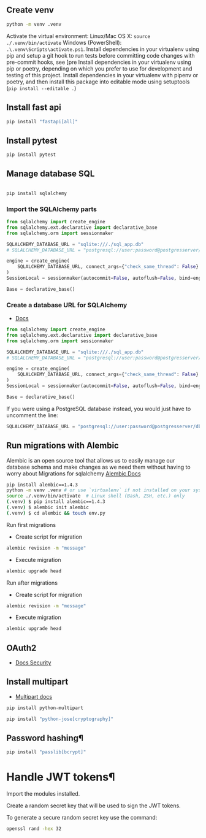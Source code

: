 ## Create venv

``` bash
python -m venv .venv
```
Activate the virtual environment:
Linux/Mac OS X: `source ./.venv/bin/activate`
Windows (PowerShell): `.\.venv\Scripts\activate.ps1`.
Install dependencies in your virtualenv using pip and setup a git hook to run tests before committing code changes with pre-commit hooks, see [pre
Install dependencies in your virtualenv using pip or poetry, depending on which you prefer to use for development and testing of this project.
Install dependencies in your virtualenv with pipenv or poetry, and then install this package into editable mode using setuptools (`pip install --editable .`)

## Install fast api

``` bash
pip install "fastapi[all]" 
```

## Install pytest

``` bash
pip install pytest 

```

## Manage database SQL

``` bash

pip install sqlalchemy

```

### Import the SQLAlchemy parts 

``` python
from sqlalchemy import create_engine
from sqlalchemy.ext.declarative import declarative_base
from sqlalchemy.orm import sessionmaker

SQLALCHEMY_DATABASE_URL = "sqlite:///./sql_app.db"
# SQLALCHEMY_DATABASE_URL = "postgresql://user:password@postgresserver/db"

engine = create_engine(
    SQLALCHEMY_DATABASE_URL, connect_args={"check_same_thread": False}
)
SessionLocal = sessionmaker(autocommit=False, autoflush=False, bind=engine)

Base = declarative_base()

```


### Create a database URL for SQLAlchemy
- [Docs](https://fastapi.tiangolo.com/tutorial/sql-databases/)

``` python
from sqlalchemy import create_engine
from sqlalchemy.ext.declarative import declarative_base
from sqlalchemy.orm import sessionmaker

SQLALCHEMY_DATABASE_URL = "sqlite:///./sql_app.db"
# SQLALCHEMY_DATABASE_URL = "postgresql://user:password@postgresserver/db"

engine = create_engine(
    SQLALCHEMY_DATABASE_URL, connect_args={"check_same_thread": False}
)
SessionLocal = sessionmaker(autocommit=False, autoflush=False, bind=engine)

Base = declarative_base()

```

If you were using a PostgreSQL database instead, you would just have to uncomment the line:


``` python
SQLALCHEMY_DATABASE_URL = "postgresql://user:password@postgresserver/db"
```
## Run migrations with Alembic
Alembic is an open source tool that allows us to easily manage our database schema and make changes as we need them without having to worry about
Migrations for sqlalchemy
[Alembic Docs](https://alembic.sqlalchemy.org/en/latest/#installation)
``` bash
pip install alembic==1.4.3
python -m venv .venv # or use `virtualenv` if not installed on your system already
source ./.venv/bin/activate  # Linux shell (Bash, ZSH, etc.) only
(.venv) $ pip install alembic==1.4.3
(.venv) $ alembic init alembic
(.venv) $ cd alembic && touch env.py
```
Run first migrations
 - Create script for migration
```bash
alembic revision -m "message"
```
- Execute migration
```bash
alembic upgrade head
```

Run after migrations
 - Create script for migration
```bash
alembic revision -m "message"
```
- Execute migration
```bash
alembic upgrade head
```

## OAuth2 
- [Docs Security](https://fastapi.tiangolo.com/tutorial/security/oauth2-jwt/)

## Install multipart
- [Multipart docs](https://github.com/encode/starlette-multipart)
```bash
pip install python-multipart
```

``` bash
pip install "python-jose[cryptography]"
```

## Password hashing¶
``` bash
pip install "passlib[bcrypt]"
```

# Handle JWT tokens¶
Import the modules installed.

Create a random secret key that will be used to sign the JWT tokens.

To generate a secure random secret key use the command:

``` bash
openssl rand -hex 32
```